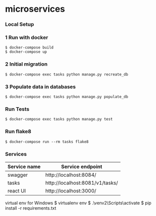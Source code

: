 # microservices
 
### Local Setup


### 1 Run with docker
    $ docker-compose build
    $ docker-compose up

### 2 Initial migration
    $ docker-compose exec tasks python manage.py recreate_db


### 3 Populate data in databases
    $ docker-compose exec tasks python manage.py populate_db


### Run Tests
    $ docker-compose exec tasks python manage.py test


### Run flake8
    $ docker-compose run --rm tasks flake8
   

### Services
Service name| Service endpoint|
-------|---|
swagger|http://localhost:8084/
tasks|http://localhost:8081/v1/tasks/
react UI|http://localhost:3000/

virtual env for Windows 
$ virtualenv env 
$ .\venv2\Scripts\activate 
$ pip install -r requirements.txt